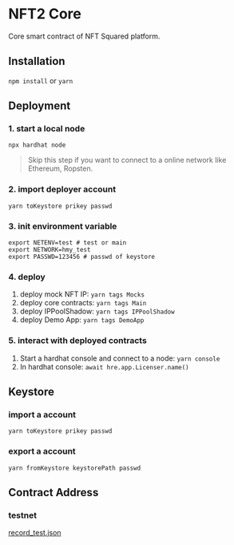 # NFT2 Core
Core smart contract of NFT Squared platform.

## Installation
`npm install` or `yarn`

## Deployment

### 1. start a local node
`npx hardhat node`
> Skip this step if you want to connect to a online network like Ethereum, Ropsten.

### 2. import deployer account
`yarn toKeystore prikey passwd`

### 3. init environment variable
```
export NETENV=test # test or main
export NETWORK=hmy_test
export PASSWD=123456 # passwd of keystore
```

### 4. deploy
1. deploy mock NFT IP: `yarn tags Mocks`
2. deploy core contracts: `yarn tags Main`
3. deploy IPPoolShadow: `yarn tags IPPoolShadow`
4. deploy Demo App: `yarn tags DemoApp`

### 5. interact with deployed contracts
1. Start a hardhat console and connect to a node:
`yarn console`
2. In hardhat console:
`await hre.app.Licenser.name()`

## Keystore
### import a account
`yarn toKeystore prikey passwd`
### export a account
`yarn fromKeystore keystorePath passwd`

## Contract Address
### testnet
[record_test.json](/record_test.json)
